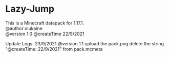 # Lazy-Jump
This is a Minecraft datapack for 1.17.1.  
@author oiukaine  
@version 1.0
@createTime 22/9/2021

Update Logs: 
23/9/2021
@version 1.1
upload the pack.png
delete the string "@createTime: 22/9/2021" from pack.mcmeta

